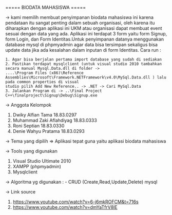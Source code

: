



===== BIODATA MAHASISWA =====

-> kami memilih membuat penyimpanan biodata mahasiswa ini karena pendataan itu sangat penting dalam sebuah organisasi,
oleh karena itu diharapkan dengan aplikasi ini UKM atau organisasi dapat membuat event sesuai dengan data yang ada.
Aplikasi ini terdapat 3 form yaitu form Signup, form Login, dan Form Identitas.Untuk penyimpanan datanya menggunakan 
database mysql di phpmyadmin agar data bisa tersimpan sekaligus bisa update data jika ada kesalahan dalam inputan di form Identitas. 
Cara run :

    1. Agar bisa berjalan pertama import database yang sudah di sediakan
    2. Pastikan terdapat mysqlclient (untuk visual studio 2010 tambahkan secara manual Mysql.Data.dll di folder ->
    ....\Program Files (x86)\Reference Assemblies\Microsoft\Framework.NETFramework\v4.0\MySql.Data.dll ) lalu pada common properties di visual 
    studio pilih Add New Reference.. -> .NET -> Cari MySql.Data
    3. Jalankan Program di -> ..\Final Project C++\finalproject\Signup\Debug\Signup.exe

-> Anggota Kelompok

   1. Dwiky Alfian Tama 18.83.0297
   2. Muhammad Zaki Aflahdiyag 18.83.0333
   3. Roni Septian 18.83.0330
   4. Denie Wahyu Pratama 18.83.0293

-> Tema yang dipilih => Aplikasi tepat guna yaitu aplikasi biodata mahasiswa

-> Tools yang digunakan

   1. Visual Studio Ultimate 2010
   2. XAMPP (phpmyadmin)
   3. Mysqlclient

-> Algoritma yg digunakan : - CRUD (Create,Read,Update,Delete) mysql

-> Link source

   1. https://www.youtube.com/watch?v=6-j6mkROFCM&t=716s
   2. https://www.youtube.com/watch?v=dmYaTfrV8lE

